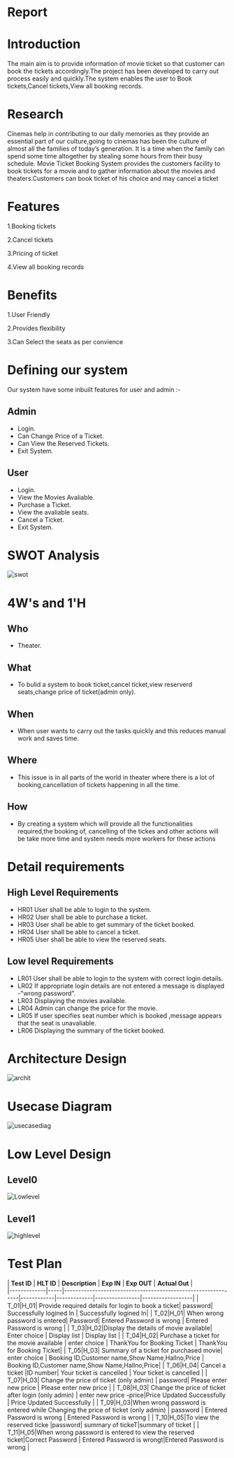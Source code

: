 # Report

# Introduction
The main aim is to provide information of movie ticket so that customer can book the tickets accordingly.The project has been developed to carry out process easily and quickly.The system enables the user to Book tickets,Cancel tickets,View all booking records.

# Research
Cinemas help in contributing to our daily memories as they provide an essential part of our culture,going to cinemas has been the culture of almost all the families of today’s generation. It is a time when the family can spend some time altogether by stealing some hours from their busy schedule. Movie Ticket Booking System provides the customers facility to book tickets for a movie and to gather information about the movies and theaters.Customers can book ticket of his choice and may cancel a ticket


# Features
 1.Booking tickets

 2.Cancel tickets

 3.Pricing of ticket

 4.View all booking records

# Benefits
 1.User Friendly

 2.Provides flexibility

 3.Can Select the seats as per convience

# Defining our system

Our system have some inbuilt features for user and admin :-
 ## Admin 
 * Login.
 * Can Change Price of a Ticket. 
 * Can View the Reserved Tickets. 
 * Exit System. 
 ## User 
 * Login.
 * View the Movies Avaliable. 
 * Purchase a Ticket. 
 * View the avaliable seats. 
 * Cancel a Ticket. 
 * Exit System.

# SWOT Analysis
![swot](https://user-images.githubusercontent.com/46933088/153005667-325c747e-6e16-4547-9adf-2092c59db05f.png)

# 4W's and 1'H
## Who
* Theater.

## What
* To bulid a system to book ticket,cancel ticket,view reserverd seats,change price of ticket(admin only).

## When
* When user wants to carry out the tasks quickly and this reduces manual work and saves time.

## Where
* This issue is in all parts of the world in theater where there is a lot of booking,cancellation of tickets happening in all the time.

## How
* By creating a system which will provide all the functionalities required,the booking of, cancelling of the tickes and other actions will be take more time and system needs more workers for these actions

# Detail requirements

## High Level Requirements

* HR01	User shall be able to login to the system.	
* HR02	User shall be able to purchase a ticket.
* HR03	User shall be able to get summary of the ticket booked.	
* HR04	User shall be able to cancel a ticket.	
* HR05	User shall be able to view the reserved seats.	

## Low level Requirements

* LR01	User shall be able to login to the system with correct login details.	
* LR02	If appropriate login details are not entered a message is displayed -"wrong password".	
* LR03	Displaying the movies available.
* LR04	Admin can change the price for the movie.	
* LR05	If user specifies seat number which is booked ,message appears that the seat is unavaliable.	
* LR06	Displaying the summary of the ticket booked.

# Architecture Design
![archit](https://user-images.githubusercontent.com/46933088/153163940-5fbcb519-bcca-4084-b193-d9d9d4e19299.png)

# Usecase Diagram
![usecasediag](https://user-images.githubusercontent.com/46933088/153645252-e9f6a355-ef1f-42f2-8527-98a4a3a9fa8c.png)

# Low Level Design 
## Level0
![Lowlevel](https://user-images.githubusercontent.com/46933088/153651243-b1180fc6-8dc3-435a-8f8b-6522e4f1f5c0.png)

## Level1
![highlevel](https://user-images.githubusercontent.com/46933088/153648668-b7e5a9a9-05e9-454d-942a-84728c040f13.png)

# Test Plan

| **Test ID** | **HLT ID** | **Description**                                              | **Exp IN** | **Exp OUT** | **Actual Out** |   
|-------------|-----|--------------------------------------------------------------|------------|-------------|----------------|------------------|
|  T_01|H_01| Provide required details for login to book a ticket| password| Successfully logined In | Successfully logined In| 
|  T_02|H_01| When wrong password is entered| Password|  Entered Password is wrong | Entered Password is wrong | 
|  T_03|H_02|Display the  details of movie available|  Enter choice | Display list | Display list | 
|  T_04|H_02| Purchase a ticket for the movie available | enter choice | ThankYou for Booking Ticket | ThankYou for Booking Ticket| 
|  T_05|H_03|  Summary of a ticket for purchased movie| enter choice | Booking ID,Customer name,Show Name,Hallno,Price | Booking ID,Customer name,Show Name,Hallno,Price| 
|  T_06|H_04| Cancel a ticket   |ID number|  Your ticket is cancelled | Your ticket is cancelled | 
|  T_07|H_03| Change the price of ticket (only admin) | password| Please enter new price | Please enter new price   | 
|  T_08|H_03| Change the price of ticket after login (only admin) | enter new price -price|Price Updated Successfully | Price Updated Successfully  |
|  T_09|H_03|When wrong password is entered while Changing the price of ticket (only admin) | password | Entered Password is wrong  |  Entered Password is wrong |
|  T_10|H_05|To view the reserved ticke |password| summary of tickeT|summary of ticket | 
|  T_11|H_05|When wrong password is entered to view the reserved ticket|Correct Password | Entered Password is wrongt|Entered Password is wrong |
